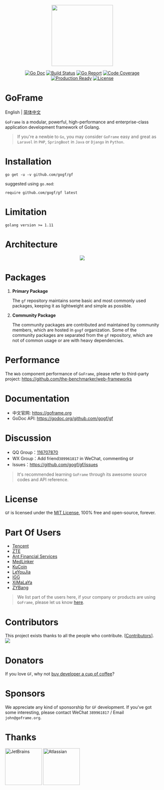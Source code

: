 <p align="center">
<a href="https://goframe.org" target="_blank">
<img src="https://goframe.org/download/thumbnails/3670188/logo.png" width="200">
</a></p>

<p align="center">
<a href="https://godoc.org/github.com/gogf/gf"><img src="https://godoc.org/github.com/gogf/gf?status.svg" alt="Go Doc"></a>
<a href="https://travis-ci.com/github/gogf/gf"><img src="https://travis-ci.com/gogf/gf.svg?branch=master" alt="Build Status"></a>
<a href="https://goreportcard.com/report/github.com/gogf/gf"><img src="https://goreportcard.com/badge/github.com/gogf/gf?v=1" alt="Go Report"></a>
<a href="https://codecov.io/gh/gogf/gf/branch/master"><img src="https://codecov.io/gh/gogf/gf/branch/master/graph/badge.svg" alt="Code Coverage"></a>
<a href="https://github.com/gogf/gf"><img src="https://img.shields.io/badge/production-ready-blue.svg" alt="Production Ready"></a>
<a href="https://github.com/gogf/gf"><img src="https://img.shields.io/github/license/gogf/gf.svg?style=flat" alt="License"></a>
</p>


# GoFrame

English | [简体中文](README_ZH.MD)

`GoFrame` is a modular, powerful, high-performance and enterprise-class application development framework 
of Golang. 

> If you're a newbie to `Go`, you may consider `GoFrame` easy and great as `Laravel` in `PHP`, `SpringBoot` in `Java` or `Django` in `Python`.

# Installation
```
go get -u -v github.com/gogf/gf
```
suggested using `go.mod`:
```
require github.com/gogf/gf latest
```

# Limitation
```
golang version >= 1.11
```

# Architecture
<div align=center>
<img src="https://goframe.org/download/attachments/1114119/arch.png"/>
</div>

# Packages
1. **Primary Package**

    The `gf` repository maintains some basic and most commonly used packages, keeping it as lightweight and simple as possible. 

1. **Community Package**

    The community packages are contributed and maintained by community members, which are hosted in `gogf` organization. Some of the community packages are separated from the `gf` repository, which are not of common usage or are with heavy dependencies. 

# Performance

The `Web` component performance of `GoFrame`, please refer to third-party project: https://github.com/the-benchmarker/web-frameworks



# Documentation

* 中文官网: https://goframe.org
* GoDoc API: https://godoc.org/github.com/gogf/gf


# Discussion
- QQ Group：[116707870](//shang.qq.com/wpa/qunwpa?idkey=195f91eceeb5d7fa76009b7cd5a4641f70bf4897b7f5a520635eb26ff17adfe7)
- WX Group：Add friend`389961817` in WeChat, commenting `GF`
- Issues：https://github.com/gogf/gf/issues

> It's recommended learning `GoFrame` through its awesome source codes and API reference.

# License

`GF` is licensed under the [MIT License](LICENSE), 100% free and open-source, forever.

# Part Of Users

- [Tencent](https://www.tencent.com/)
- [ZTE](https://www.zte.com.cn/china/)
- [Ant Financial Services](https://www.antfin.com/)
- [MedLinker](https://www.medlinker.com/)
- [KuCoin](https://www.kucoin.io/)
- [LeYouJia](https://www.leyoujia.com/)
- [IGG](https://igg.com)
- [XiMaLaYa](https://www.ximalaya.com)
- [ZYBang](https://www.zybang.com/)

> We list part of the users here, if your company or products are using `GoFrame`, please let us know [here](https://goframe.org/pages/viewpage.action?pageId=1114415).


# Contributors
This project exists thanks to all the people who contribute. [[Contributors](https://github.com/gogf/gf/graphs/contributors)].
<a href="https://github.com/gogf/gf/graphs/contributors"><img src="https://opencollective.com/goframe/contributors.svg?width=890&button=false" /></a>


# Donators

If you love `GF`, why not [buy developer a cup of coffee](https://goframe.org/pages/viewpage.action?pageId=1115633)?

# Sponsors
We appreciate any kind of sponsorship for `GF` development. If you've got some interesting, please contact WeChat `389961817` / Email `john@goframe.org`.



# Thanks
<a href="https://www.jetbrains.com/?from=GoFrame"><img src="https://goframe.org/download/thumbnails/1114119/jetbrains.png" height="120" alt="JetBrains"/></a>
<a href="https://www.atlassian.com/?from=GoFrame"><img src="https://goframe.org/download/attachments/1114119/atlassian.jpg" height="120" alt="Atlassian"/></a>











